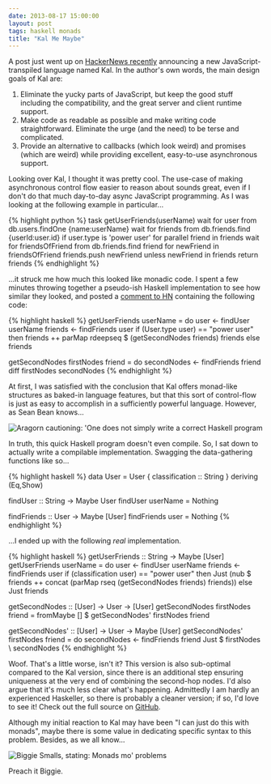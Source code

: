 ```yaml
---
date: 2013-08-17 15:00:00
layout: post
tags: haskell monads
title: "Kal Me Maybe"
---
```


A post just went up on [HackerNews recently][kal-hn] announcing a new
JavaScript-transpiled language named Kal. In the author's own words, the
main design goals of Kal are:

1. Eliminate the yucky parts of JavaScript, but keep the good stuff including the compatibility, and the great server and client runtime support.
2. Make code as readable as possible and make writing code straightforward. Eliminate the urge (and the need) to be terse and complicated.
3. Provide an alternative to callbacks (which look weird) and promises (which are weird) while providing excellent, easy-to-use asynchronous support.

Looking over Kal, I thought it was pretty cool. The use-case of making
asynchronous control flow easier to reason about sounds great, even if I
don't do that much day-to-day async JavaScript programming. As I was
looking at the following example in particular...

{% highlight python %}
task getUserFriends(userName)
  wait for user from db.users.findOne {name:userName}
  wait for friends from db.friends.find {userId:user.id}
  if user.type is 'power user'
    for parallel friend in friends
      wait for friendsOfFriend from db.friends.find friend
      for newFriend in friendsOfFriend
        friends.push newFriend unless newFriend in friends
  return friends
{% endhighlight %}

...it struck me how much this looked like monadic code. I spent a few
minutes throwing together a pseudo-ish Haskell implementation to see how
similar they looked, and posted a [comment to HN][hn-comment] containing the
following code:

{% highlight haskell %}
getUserFriends userName = do
  user <- findUser userName
  friends <- findFriends user
  if (User.type user) == "power user"
    then friends ++ parMap rdeepseq $ (getSecondNodes friends) friends
    else friends
  
getSecondNodes firstNodes friend = do
  secondNodes <- findFriends friend
  diff firstNodes secondNodes
{% endhighlight %}

At first, I was satisfied with the conclusion that Kal offers monad-like
structures as baked-in language features, but that this sort of
control-flow is just as easy to accomplish in a sufficiently powerful
language. However, as Sean Bean knows...

<p class="image-container">
  <img src="http://i.imgur.com/Dg3ForQ.jpg" alt="Aragorn cautioning: 'One does not simply write a correct Haskell program" />
</p>

In truth, this quick Haskell program doesn't even compile. So, I sat down to actually write a compilable
implementation. Swagging the data-gathering functions like so...

{% highlight haskell %}
data User = User { classification :: String } deriving (Eq,Show)

findUser :: String -> Maybe User
findUser userName = Nothing

findFriends :: User -> Maybe [User]
findFriends user = Nothing
{% endhighlight %}

...I ended up with the following _real_ implementation.

{% highlight haskell %}
getUserFriends :: String -> Maybe [User]
getUserFriends userName = do
  user <- findUser userName
  friends <- findFriends user
  if (classification user) == "power user"
    then Just (nub $ friends ++ concat (parMap rseq (getSecondNodes friends) friends))
    else Just friends

getSecondNodes :: [User] -> User -> [User]
getSecondNodes firstNodes friend = fromMaybe [] $ getSecondNodes' firstNodes friend

getSecondNodes' :: [User] -> User -> Maybe [User]
getSecondNodes' firstNodes friend = do
  secondNodes <- findFriends friend
  Just $ firstNodes \\ secondNodes
{% endhighlight %}

Woof. That's a little worse, isn't it? This version is also sub-optimal
compared to the Kal version, since there is an additional step ensuring
uniqueness at the very end of combining the second-hop nodes. I'd also
argue that it's much less clear what's happening. Admittedly I am hardly
an experienced Haskeller, so there is probably a cleaner version; if so,
I'd love to see it! Check out the full source on [GitHub][kal-hs-src].

Although my initial reaction to Kal may have been "I can just
do this with monads", maybe there is some value in dedicating specific
syntax to this problem. Besides, as we all know...

<p class="image-container">
  <img src="http://i.qkme.me/3tt5gu.jpg" alt="Biggie Smalls, stating: Monads mo' problems" />
</p>

Preach it Biggie.

[kal-hn]: https://news.ycombinator.com/item?id=6227517
[kal-hs-src]: https://github.com/rybosome/rybosome.github.io/blob/master/src/2013-08-17-kal-me-maybe/kal.hs
[hn-comment]: https://news.ycombinator.com/item?id=6227820
